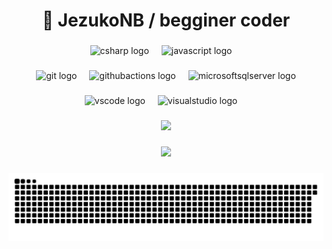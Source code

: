 <h1 align="center">🐉 JezukoNB / begginer coder </h1>

###

<div align="center">
  <img src="https://skillicons.dev/icons?i=cs" height="40" alt="csharp logo"  />
  <img width="12" />
  <img src="https://skillicons.dev/icons?i=js" height="40" alt="javascript logo"  />
  <img width="12" />
</div>

###

<div align="center">
  <img src="https://skillicons.dev/icons?i=git" height="40" alt="git logo"  />
  <img width="12" />
  <img src="https://skillicons.dev/icons?i=githubactions" height="40" alt="githubactions logo"  />
  <img width="12" />
  <img src="https://cdn.jsdelivr.net/gh/devicons/devicon/icons/microsoftsqlserver/microsoftsqlserver-plain.svg" height="40" alt="microsoftsqlserver logo"  />
</div>

###

<div align="center">
  <img src="https://skillicons.dev/icons?i=vscode" height="40" alt="vscode logo"  />
  <img width="12" />
  <img src="https://skillicons.dev/icons?i=visualstudio" height="40" alt="visualstudio logo"  />
  <img width="12" />
</div>

###

<p align="center">
  <img src="https://github-readme-stats.vercel.app/api?username=JezukoNB&theme=bear&show_icons=true&hide_border=true&count_private=true&locale=ru">
</p>

###

<p align="center">
  <img src="https://github-profile-trophy.vercel.app/?username=JezukoNB&theme=radical&no-frame=true&no-bg=true&margin-w=4">
</p>

###

<p align="center">
  <picture>
    <source media="(prefers-color-scheme: dark)" srcset="https://github.com/JezukoNB/JezukoNB/blob/output/github-contribution-grid-snake-dark.svg" />
    <source media="(prefers-color-scheme: light)" srcset="https://github.com/JezukoNB/JezukoNB/blob/output/github-contribution-grid-snake.svg" />
    <img alt="github-contribution-grid-snake" src="https://github.com/JezukoNB/JezukoNB/blob/output/github-contribution-grid-snake.svg" />
  </picture>
</p>